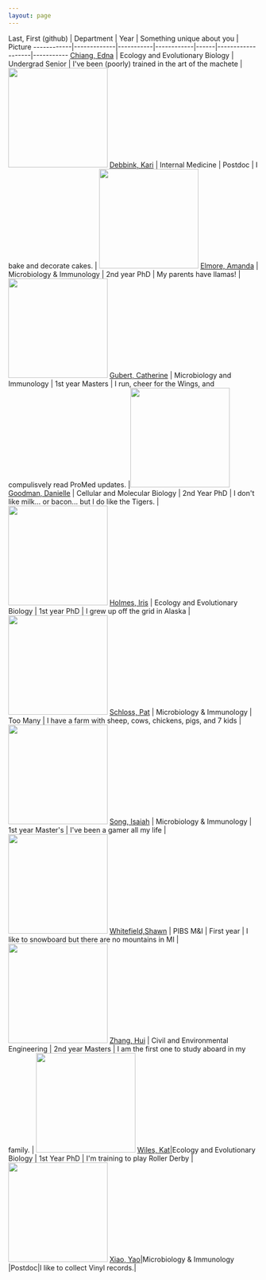 ```yaml
---
layout: page
---
```

 
Last, First (github) | Department | Year | Something unique about you | Picture
------------|-------------|-----------|------------|------|-------------------|-----------
[Chiang, Edna](https://github.com/chianged) | Ecology and Evolutionary Biology | Undergrad Senior | I've been (poorly) trained in the art of the machete | <img src="https://fbcdn-sphotos-g-a.akamaihd.net/hphotos-ak-xfa1/v/t1.0-9/1002178_10151840773539328_1238145438_n.jpg?oh=55efbf458c74b2c7e1c9d42b33cddc00&oe=54D0334B&__gda__=1420043063_dc6d0175316d80eabc2057ce0c4484eb" style="width: 200px;"/>
[Debbink, Kari](https://github.com/Debbink) | Internal Medicine | Postdoc | I bake and decorate cakes. | <img src="img/Kari_Debbink.jpg" style="width: 200px;"/>
[Elmore, Amanda](https://github.com/agelmore) | Microbiology & Immunology | 2nd year PhD | My parents have llamas! | <img src="img/Elmore.jpg" style="width: 200px;"/>
[Gubert, Catherine](https://github.com/cgubert) | Microbiology and Immunology | 1st year Masters | I run, cheer for the Wings, and compulisvely read ProMed updates. |<img src="img/CGubert.JPG" style="width: 200px;"/>
[Goodman, Danielle](https://github.com/danigood) | Cellular and Molecular Biology | 2nd Year PhD | I don't like milk... or bacon... but I do like the Tigers. | <img src="img/Goodman.jpg" style="width: 200px;"/>
[Holmes, Iris](https://github.com/iholmes) | Ecology and Evolutionary Biology | 1st year PhD | I grew up off the grid in Alaska |<img src="img/iholmes.JPG" style="width: 200px;"/>
[Schloss, Pat](https://github.com/pschloss) | Microbiology & Immunology | Too Many | I have a farm with sheep, cows, chickens, pigs, and 7 kids | <img src="img/pschloss.jpg" style="width: 200px;"/>
[Song, Isaiah](https://github.com/songis) | Microbiology & Immunology | 1st year Master's | I've been a gamer all my life | <img src="img/songis.png" style="width: 200px;"/>
[Whitefield,Shawn](https://github.com/swhitefi) | PIBS M&I | First year | I like to snowboard but there are no mountains in MI | <img src="https://fbcdn-sphotos-g-a.akamaihd.net/hphotos-ak-xap1/v/t1.0-9/10014537_10152012275833601_2133524278_n.jpg?oh=d0a686027c3b785549b49be876f2ee4b&oe=5484E75D&__gda__=1422983560_e0ba81962d76757980acbe48b35a441d" style="width: 200px;"/>
[Zhang, Hui](https://github.com/hzhang2014) | Civil and Environmental Engineering | 2nd year Masters | I am the first one to study aboard in my family. | <img src="img/Hui Zhang.jpg" style="width: 200px;"/>
[Wiles, Kat](https://github.com/katwiles)|Ecology and Evolutionary Biology | 1st Year PhD | I'm training to play Roller Derby | <img src="img/katwiles.jpg" style="width: 200px;"/>
[Xiao, Yao](https://github.com/yxiao2014)|Microbiology & Immunology |Postdoc|I like to collect Vinyl records.|
